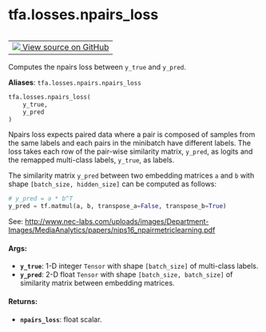 <div itemscope itemtype="http://developers.google.com/ReferenceObject">
<meta itemprop="name" content="tfa.losses.npairs_loss" />
<meta itemprop="path" content="Stable" />
</div>

# tfa.losses.npairs_loss

<!-- Insert buttons and diff -->

<table class="tfo-notebook-buttons tfo-api" align="left">

<td>
  <a target="_blank" href="https://github.com/tensorflow/addons/tree/r0.7/tensorflow_addons/losses/npairs.py#L23-L63">
    <img src="https://www.tensorflow.org/images/GitHub-Mark-32px.png" />
    View source on GitHub
  </a>
</td></table>



<!-- Equality marker -->
Computes the npairs loss between `y_true` and `y_pred`.

**Aliases**: `tfa.losses.npairs.npairs_loss`

``` python
tfa.losses.npairs_loss(
    y_true,
    y_pred
)
```



<!-- Placeholder for "Used in" -->

Npairs loss expects paired data where a pair is composed of samples from
the same labels and each pairs in the minibatch have different labels.
The loss takes each row of the pair-wise similarity matrix, `y_pred`,
as logits and the remapped multi-class labels, `y_true`, as labels.

The similarity matrix `y_pred` between two embedding matrices `a` and `b`
with shape `[batch_size, hidden_size]` can be computed as follows:

```python
# y_pred = a * b^T
y_pred = tf.matmul(a, b, transpose_a=False, transpose_b=True)
```

See: http://www.nec-labs.com/uploads/images/Department-Images/MediaAnalytics/papers/nips16_npairmetriclearning.pdf

#### Args:


* <b>`y_true`</b>: 1-D integer `Tensor` with shape `[batch_size]` of
  multi-class labels.
* <b>`y_pred`</b>: 2-D float `Tensor` with shape `[batch_size, batch_size]` of
  similarity matrix between embedding matrices.


#### Returns:


* <b>`npairs_loss`</b>: float scalar.

